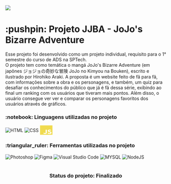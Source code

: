 <img src="https://jojowarudo.files.wordpress.com/2014/11/cropped-jojowarudoheader.png">

<h1> :pushpin: Projeto JJBA - JoJo's Bizarre Adventure</h1>
Esse projeto foi desenvolvido como um projeto individual, requisito para o 1° semestre do curso de ADS na SPTech. <br>
O projeto tem como temática o mangá JoJo's Bizarre Adventure (em japônes ジョジョの奇妙な冒険 JoJo no Kimyou na Bouken), escrito e ilustrado por Hirohiko Araki. A proposta é um website feito de fã para fã, com informações sobre a obra e os personagens, e também, um quiz para desafiar os conhecimentos do público que já é fã dessa série, exibindo ao final um ranking com os usuários que tiveram mais pontos. Além disso, o usuário consegue ver ver e comparar os personagens favoritos dos usuários através de gráficos.

<div>
  <h3> :notebook: Linguagens utilizadas no projeto </h3>
  <img align="center" alt="HTML" alt="HTML" height="30" width="40" src="https://cdn.jsdelivr.net/gh/devicons/devicon/icons/html5/html5-original.svg">
  <img align="center" alt="CSS" alt="CSS" height="30" width="40" src="https://cdn.jsdelivr.net/gh/devicons/devicon/icons/c/c-original.svg">
  <img align="center" alt="JavaScript" height="30" width="40" src="https://raw.githubusercontent.com/devicons/devicon/master/icons/javascript/javascript-plain.svg">
</fiv>

<div>
  <h3> :triangular_ruler: Ferramentas utilizadas no projeto </h3>
  <img align="center" alt="Photoshop" height="30" width="40" src="https://cdn.jsdelivr.net/gh/devicons/devicon/icons/photoshop/photoshop-line.svg">
  <img align="center" alt="Figma" height="30" width="30" src="https://cdn.jsdelivr.net/gh/devicons/devicon/icons/figma/figma-original.svg">
  <img align="center" alt="Visual Studio Code" height="40" width="40" src="https://cdn.jsdelivr.net/gh/devicons/devicon/icons/vscode/vscode-original.svg">
  <img align="center" alt="MYSQL" height="50" width="50" src="https://cdn.jsdelivr.net/gh/devicons/devicon/icons/mysql/mysql-original-wordmark.svg">
  <img align="center" alt="NodeJS" height="40" width="40" src="https://cdn.jsdelivr.net/gh/devicons/devicon/icons/nodejs/nodejs-original.svg">
          
</div>
<br>

 <h3 align="center"> Status do projeto: <b> Finalizado </b> </h3>
